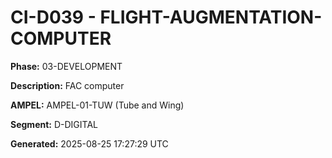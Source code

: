 # CI-D039 - FLIGHT-AUGMENTATION-COMPUTER

**Phase:** 03-DEVELOPMENT

**Description:** FAC computer

**AMPEL:** AMPEL-01-TUW (Tube and Wing)

**Segment:** D-DIGITAL

**Generated:** 2025-08-25 17:27:29 UTC
